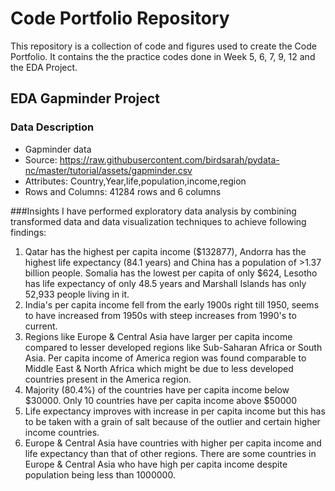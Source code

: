 # Code Portfolio Repository
This repository is a collection of code and figures used to create the Code Portfolio.
It contains the the practice codes done in Week 5, 6, 7, 9, 12 and the EDA Project.

## EDA Gapminder Project
### Data Description 
- Gapminder data
- Source: https://raw.githubusercontent.com/birdsarah/pydata-nc/master/tutorial/assets/gapminder.csv
- Attributes: Country,Year,life,population,income,region
- Rows and Columns: 41284 rows and 6 columns

###Insights
I have performed exploratory data analysis by combining transformed data and data visualization techniques to achieve following findings:</br>

1. Qatar has the highest per capita income ($132877), Andorra has the highest life expectancy (84.1 years) and China has a population of >1.37 billion people. Somalia has the lowest per capita of only $624, Lesotho has life expectancy of only 48.5 years and Marshall Islands has only 52,933 people living in it. </br>
2. India's  per capita income fell from the early 1900s right till 1950, seems to have increased from 1950s with steep increases from 1990's to current.</br>
3. Regions like Europe & Central Asia have larger per capita income compared to lesser developed regions like Sub-Saharan Africa or South Asia. Per capita income of America region was found comparable to Middle East & North Africa which might be due to less developed countries present in the America region.</br>
4. Majority (80.4%) of the countries have per capita income below $30000. Only 10 countries have per capita income above $50000</br>
5. Life expectancy improves with increase in per capita income but this has to be taken with a grain of salt because of the outlier and certain higher income countries.</br>
6. Europe & Central Asia  have countries with higher per capita income and life expectancy than that of other regions. There are some countries in Europe & Central Asia who have high per capita income despite population being less than 1000000.</br>







